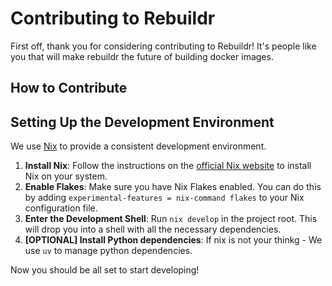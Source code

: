 # Contributing to Rebuildr

First off, thank you for considering contributing to Rebuildr! It's people like you that will make rebuildr the future of building docker images.

## How to Contribute

## Setting Up the Development Environment

We use [Nix](https://nixos.org/) to provide a consistent development environment.

1.  **Install Nix**: Follow the instructions on the [official Nix website](https://nixos.org/download.html) to install Nix on your system.
2.  **Enable Flakes**: Make sure you have Nix Flakes enabled. You can do this by adding `experimental-features = nix-command flakes` to your Nix configuration file.
3.  **Enter the Development Shell**: Run `nix develop` in the project root. This will drop you into a shell with all the necessary dependencies.
4.  **[OPTIONAL] Install Python dependencies**: If nix is not your thinkg - We use `uv` to manage python dependencies. 

Now you should be all set to start developing!
